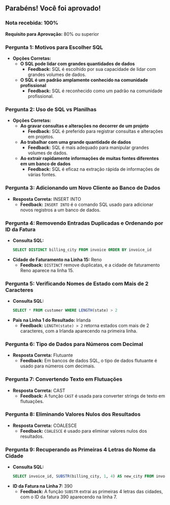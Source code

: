 ## Parabéns! Você foi aprovado!
### Nota recebida: 100%
**Requisito para Aprovação:** 80% ou superior

### Pergunta 1: Motivos para Escolher SQL
- **Opções Corretas:**
  - **O SQL pode lidar com grandes quantidades de dados**
    - **Feedback:** SQL é escolhido por sua capacidade de lidar com grandes volumes de dados.
  - **O SQL é um padrão amplamente conhecido na comunidade profissional**
    - **Feedback:** SQL é reconhecido como um padrão na comunidade profissional.

### Pergunta 2: Uso de SQL vs Planilhas
- **Opções Corretas:**
  - **Ao gravar consultas e alterações no decorrer de um projeto**
    - **Feedback:** SQL é preferido para registrar consultas e alterações em projetos.
  - **Ao trabalhar com uma grande quantidade de dados**
    - **Feedback:** SQL é mais adequado para manipular grandes volumes de dados.
  - **Ao extrair rapidamente informações de muitas fontes diferentes em um banco de dados**
    - **Feedback:** SQL é eficaz na extração rápida de informações de várias fontes.

### Pergunta 3: Adicionando um Novo Cliente ao Banco de Dados
- **Resposta Correta:** INSERT INTO
  - **Feedback:** `INSERT INTO` é o comando SQL usado para adicionar novos registros a um banco de dados.

### Pergunta 4: Removendo Entradas Duplicadas e Ordenando por ID da Fatura
- **Consulta SQL:**
  ```sql
  SELECT DISTINCT billing_city FROM invoice ORDER BY invoice_id
  ```
- **Cidade de Faturamento na Linha 15:** Reno
  - **Feedback:** `DISTINCT` remove duplicatas, e a cidade de faturamento Reno aparece na linha 15.

### Pergunta 5: Verificando Nomes de Estado com Mais de 2 Caracteres
- **Consulta SQL:**
  ```sql
  SELECT * FROM customer WHERE LENGTH(state) > 2
  ```
- **País na Linha 1 do Resultado:** Irlanda
  - **Feedback:** `LENGTH(state) > 2` retorna estados com mais de 2 caracteres, com a Irlanda aparecendo na primeira linha.

### Pergunta 6: Tipo de Dados para Números com Decimal
- **Resposta Correta:** Flutuante
  - **Feedback:** Em bancos de dados SQL, o tipo de dados flutuante é usado para números com decimais.

### Pergunta 7: Convertendo Texto em Flutuações
- **Resposta Correta:** CAST
  - **Feedback:** A função `CAST` é usada para converter strings de texto em flutuações.

### Pergunta 8: Eliminando Valores Nulos dos Resultados
- **Resposta Correta:** COALESCE
  - **Feedback:** `COALESCE` é usado para eliminar valores nulos dos resultados.

### Pergunta 9: Recuperando as Primeiras 4 Letras do Nome da Cidade
- **Consulta SQL:**
  ```sql
  SELECT invoice_id, SUBSTR(billing_city, 1, 4) AS new_city FROM invoice ORDER BY billing_city
  ```
- **ID da Fatura na Linha 7:** 390
  - **Feedback:** A função `SUBSTR` extrai as primeiras 4 letras das cidades, com o ID da fatura 390 aparecendo na linha 7.

